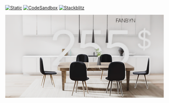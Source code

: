 [![Static](https://img.shields.io/badge/demo-%23646CFF.svg?logo=html5&logoColor=white)](https://pmndrs.github.io/examples/shopping)
[![CodeSandbox](https://img.shields.io/badge/codesandbox-040404?logo=codesandbox&logoColor=DBDBDB)](https://codesandbox.io/s/github/pmndrs/examples/tree/main/demos/shopping)
[![Stackblitz](https://img.shields.io/badge/stackblitz-fff?logo=Stackblitz&logoColor=1389FD)](https://stackblitz.com/github/pmndrs/examples/tree/main/demos/shopping)

![](thumbnail.png)
